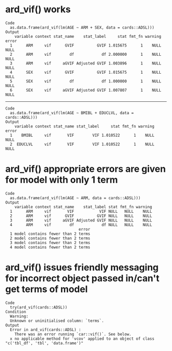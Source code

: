 # ard_vif() works

    Code
      as.data.frame(ard_vif(lm(AGE ~ ARM + SEX, data = cards::ADSL)))
    Output
        variable context stat_name    stat_label     stat fmt_fn warning error
      1      ARM     vif      GVIF          GVIF 1.015675      1    NULL  NULL
      2      ARM     vif        df            df 2.000000      1    NULL  NULL
      3      ARM     vif     aGVIF Adjusted GVIF 1.003896      1    NULL  NULL
      4      SEX     vif      GVIF          GVIF 1.015675      1    NULL  NULL
      5      SEX     vif        df            df 1.000000      1    NULL  NULL
      6      SEX     vif     aGVIF Adjusted GVIF 1.007807      1    NULL  NULL

---

    Code
      as.data.frame(ard_vif(lm(AGE ~ BMIBL + EDUCLVL, data = cards::ADSL)))
    Output
        variable context stat_name stat_label     stat fmt_fn warning error
      1    BMIBL     vif       VIF        VIF 1.010522      1    NULL  NULL
      2  EDUCLVL     vif       VIF        VIF 1.010522      1    NULL  NULL

# ard_vif() appropriate errors are given for model with only 1 term

    Code
      as.data.frame(ard_vif(lm(AGE ~ ARM, data = cards::ADSL)))
    Output
        variable context stat_name    stat_label stat fmt_fn warning
      1      ARM     vif       VIF           VIF NULL   NULL    NULL
      2      ARM     vif      GVIF          GVIF NULL   NULL    NULL
      3      ARM     vif     aGVIF Adjusted GVIF NULL   NULL    NULL
      4      ARM     vif        df            df NULL   NULL    NULL
                                    error
      1 model contains fewer than 2 terms
      2 model contains fewer than 2 terms
      3 model contains fewer than 2 terms
      4 model contains fewer than 2 terms

# ard_vif() issues friendly messaging for incorrect object passed in/can't get terms of model

    Code
      try(ard_vif(cards::ADSL))
    Condition
      Warning:
      Unknown or uninitialised column: `terms`.
    Output
      Error in ard_vif(cards::ADSL) : 
        There was an error running `car::vif()`. See below.
      x no applicable method for 'vcov' applied to an object of class "c('tbl_df', 'tbl', 'data.frame')"

